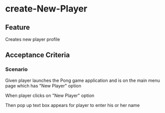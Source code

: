 # create-New-Player

## Feature

Creates new player profile

## Acceptance Criteria

### Scenario

Given player launches the Pong game application and
is on the main menu page which has "New Player" option

When player clicks on "New Player" option

Then pop up text box appears for player to enter his or
her name
